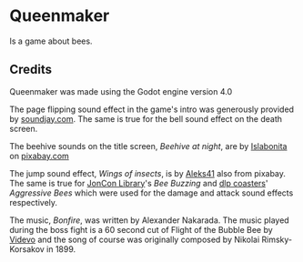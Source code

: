 # Queenmaker
Is a game about bees.

## Credits
Queenmaker was made using the Godot engine version 4.0

The page flipping sound effect in the game's intro was generously provided by [soundjay.com](https://www.soundjay.com/page-flip-sounds-1.html#google_vignette). The same is true for the bell sound effect on the death screen.

The beehive sounds on the title screen, *Beehive at night*, are by [Islabonita](https://pixabay.com/sound-effects/beehive-at-night-61816/) on [pixabay.com](https://pixabay.com/sound-effects/search/bees/)

The jump sound effect, *Wings of insects*, is by [Aleks41](https://pixabay.com/sound-effects/wings-of-insects-45540/) also from pixabay. The same is true for [JonCon Library](https://pixabay.com/sound-effects/bee-buzzing-6254/)'s *Bee Buzzing* and [dlp coasters](https://pixabay.com/sound-effects/agressive-bees-45822/)' *Aggressive Bees* which were used for the damage and attack sound effects respectively.

The music, *Bonfire*, was written by Alexander Nakarada. The music played during the boss fight is a 60 second cut of Flight of the Bubble Bee by [Videvo](https://www.videvo.net/royalty-free-music-track/the-flight-of-the-bumble-bee-60s/231158/) and the song of course was originally composed by Nikolai Rimsky-Korsakov in 1899.
